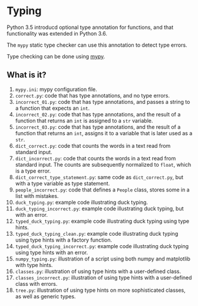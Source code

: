# Typing

Python 3.5 introducd optional type annotation for functions, and that
functionality was extended in Python 3.6.

The `mypy` static type checker can use this annotation to detect type errors.

Type checking can be done using [mypy](http://mypy-lang.org/index.html).


## What is it?

1. `mypy.ini`: mypy configuration file.
1. `correct.py`: code that has type annotations, and no type errors.
1. `incorrect_01.py`: code that has type annotations, and passes a string to a
   function that expects an `int`.
1. `incorrect_02.py`: code that has type annotations, and the result of a
   function that returns an `int` is assigned to a `str` variable.
1. `incorrect_03.py`: code that has type annotations, and the result of a
   function that returns an `int`, assigns it to a variable that is later used
   as a `str`.
1. `dict_correct.py`: code that counts the words in a text read from standard
   input.
1. `dict_incorrect.py`: code that counts the words in a text read from standard
   input.  The counts are subsequently normalized to `float`, which is a type
   error.
1. `dict_correct_type_statement.py`: same code as `dict_correct.py`, but
   with a type variable as type statement.
1. `people_incorrect.py`: code that defines a `People` class, stores some in a
   list with mistakes.
1. `duck_typing.py`: example code illustrating duck typing.
1. `duck_typing_incorrect.py`: example code illustrating duck typing, but with
   an error.
1. `typed_duck_typing.py`: example code illustrating duck typing using type
   hints.
1. `typed_duck_typing_clean.py`: example code illustrating duck typing using
   type hints with a factory function.
1. `typed_duck_typing_incorrect.py`: example code illustrating duck typing
   using type hints with an error.
1. `numpy_typing.py`: illustration of a script using both numpy and matplotlib
   with type hints.
1. `classes.py`: illustration of using type hints with a user-defined class.
1. `classes_incorrect.py`: illustration of using type hints with a user-defined
   class with errors.
1. `tree.py`: illustration of using type hints on more sophisticated classes, as well as generic types.

